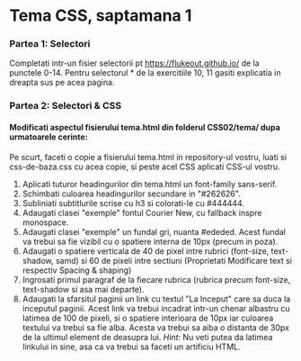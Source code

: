 # Tema CSS, saptamana 1
### Partea 1: Selectori
Completati intr-un fisier selectorii pt https://flukeout.github.io/ de la punctele 0-14. Pentru selectorul * de la exercitiile 10, 11 gasiti explicatia in dreapta sus pe acea pagina.

### Partea 2: Selectori & CSS

#### Modificati aspectul fisierului tema.html din folderul CSS02/tema/ dupa urmatoarele cerinte:
Pe scurt, faceti o copie a fisierului tema.html in repository-ul vostru, luati si css-de-baza.css cu acea copie, si peste acel CSS aplicati CSS-ul vostru.

1. Aplicati tuturor headingurilor din tema.html un font-family sans-serif.
2. Schimbati culoarea headingurilor secundare in "#262626".
3. Subliniati subtitlurile scrise cu h3 si colorati-le cu #444444.
4. Adaugati clasei "exemple" fontul Courier New, cu fallback inspre monospace.
5. Adaugati clasei "exemple" un fundal gri, nuanta #ededed. Acest fundal va trebui sa fie vizibil cu o spatiere interna de 10px (precum in poza).
6. Adaugati o spatiere verticala de 40 de pixel intre rubrici (font-size, text-shadow, samd) si 60 de pixeli intre sectiuni (Proprietati Modificare text si respectiv Spacing & shaping)
7. Ingrosati primul paragraf de la fiecare rubrica (rubrica precum font-size, text-shadow si asa mai departe).
8. Adaugati la sfarsitul paginii un link cu textul "La Inceput" care sa duca la inceputul paginii. Acest link va trebui incadrat intr-un chenar albastru cu latimea de 100 de pixeli, si o spatiere interioara de 10px iar culoarea textului va trebui sa fie alba. Acesta va trebui sa aiba o distanta de 30px de la ultimul element de deasupra lui.
*Hint:* Nu veti putea da latimea linkului in sine, asa ca va trebui sa faceti un artificiu HTML.
